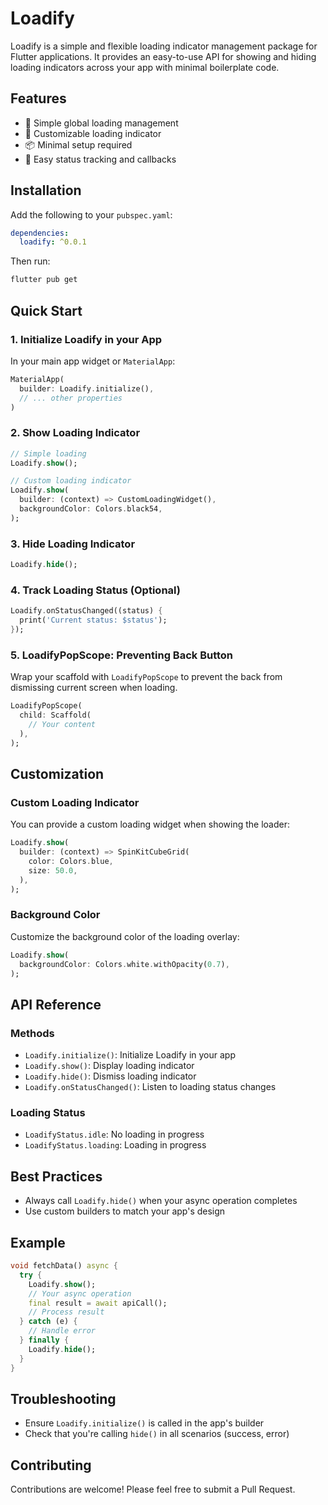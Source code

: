 # Loadify

Loadify is a simple and flexible loading indicator management package for Flutter applications. It provides an easy-to-use API for showing and hiding loading indicators across your app with minimal boilerplate code.

## Features

- 🚀 Simple global loading management
- 🎨 Customizable loading indicator
- 📦 Minimal setup required
- 🔄 Easy status tracking and callbacks

## Installation

Add the following to your `pubspec.yaml`:

```yaml
dependencies:
  loadify: ^0.0.1
```

Then run:

```bash
flutter pub get
```

## Quick Start

### 1. Initialize Loadify in your App

In your main app widget or `MaterialApp`:

```dart
MaterialApp(
  builder: Loadify.initialize(),
  // ... other properties
)
```

### 2. Show Loading Indicator

```dart
// Simple loading
Loadify.show();

// Custom loading indicator
Loadify.show(
  builder: (context) => CustomLoadingWidget(),
  backgroundColor: Colors.black54,
);
```

### 3. Hide Loading Indicator

```dart
Loadify.hide();
```

### 4. Track Loading Status (Optional)

```dart
Loadify.onStatusChanged((status) {
  print('Current status: $status');
});
```

### 5. LoadifyPopScope: Preventing Back Button

Wrap your scaffold with `LoadifyPopScope` to prevent the back from dismissing current screen when loading.

```dart
LoadifyPopScope(
  child: Scaffold(
    // Your content
  ),
);
```

## Customization

### Custom Loading Indicator

You can provide a custom loading widget when showing the loader:

```dart
Loadify.show(
  builder: (context) => SpinKitCubeGrid(
    color: Colors.blue,
    size: 50.0,
  ),
);
```

### Background Color

Customize the background color of the loading overlay:

```dart
Loadify.show(
  backgroundColor: Colors.white.withOpacity(0.7),
);
```

## API Reference

### Methods

- `Loadify.initialize()`: Initialize Loadify in your app
- `Loadify.show()`: Display loading indicator
- `Loadify.hide()`: Dismiss loading indicator
- `Loadify.onStatusChanged()`: Listen to loading status changes

### Loading Status

- `LoadifyStatus.idle`: No loading in progress
- `LoadifyStatus.loading`: Loading in progress

## Best Practices

- Always call `Loadify.hide()` when your async operation completes
- Use custom builders to match your app's design

## Example

```dart
void fetchData() async {
  try {
    Loadify.show();
    // Your async operation
    final result = await apiCall();
    // Process result
  } catch (e) {
    // Handle error
  } finally {
    Loadify.hide();
  }
}
```

## Troubleshooting

- Ensure `Loadify.initialize()` is called in the app's builder
- Check that you're calling `hide()` in all scenarios (success, error)

## Contributing

Contributions are welcome! Please feel free to submit a Pull Request.
